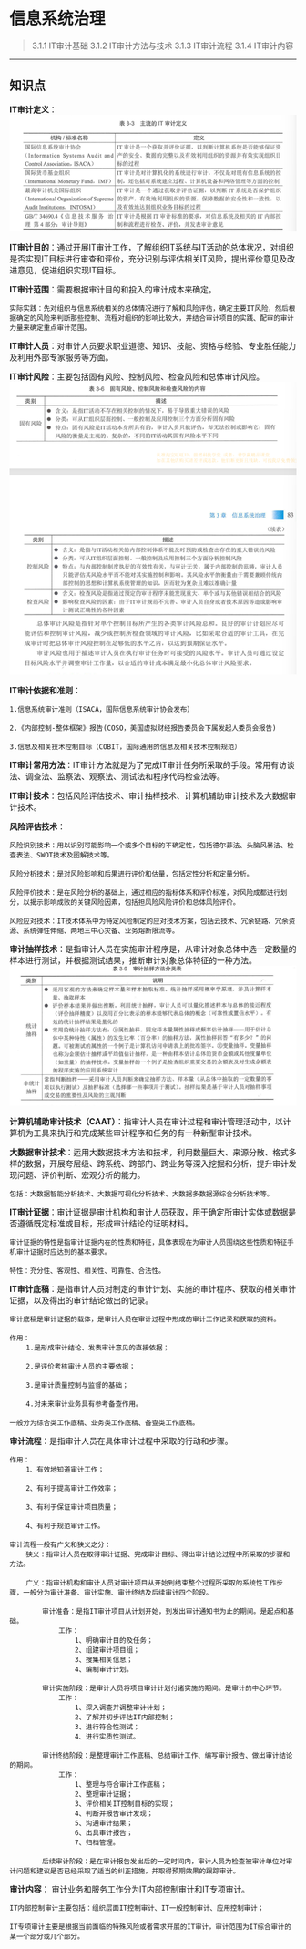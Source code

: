 # 信息系统治理  

> 3.1.1 IT审计基础
> 3.1.2 IT审计方法与技术
> 3.1.3 IT审计流程
> 3.1.4 IT审计内容
***

## 知识点  

**IT审计定义**：
![alt text](image-1.png)

**IT审计目的**：通过开展IT审计工作，了解组织IT系统与IT活动的总体状况，对组织是否实现IT目标进行审查和评价，充分识别与评估相关IT风险，提出评价意见及改进意见，促进组织实现IT目标。

**IT审计范围**：需要根据审计目的和投入的审计成本来确定。

    实际实践：先对组织与信息系统相关的总体情况进行了解和风险评估，确定主要IT风险，然后根据确定的风险来判断那些控制、流程对组织的影响比较大，并结合审计项目的实践、配审的审计力量来确定重点审计范围。

**IT审计人员**：对审计人员要求职业道德、知识、技能、资格与经验、专业胜任能力及利用外部专家服务等方面。

**IT审计风险**：主要包括固有风险、控制风险、检查风险和总体审计风险。
![alt text](image-2.png)

**IT审计依据和准则**：

    1.信息系统审计准则（ISACA，国际信息系统审计协会发布）  

    2.《内部控制-整体框架》报告(COSO，美国虚拟财经报告委员会下属发起人委员会报告)

    3.信息及相关技术控制目标（COBIT，国际通用的信息及相关技术控制规范）

**IT审计常用方法**：IT审计方法就是为了完成IT审计任务所采取的手段。常用有访谈法、调查法、监察法、观察法、测试法和程序代码检查法等。  

**IT审计技术**：包括风险评估技术、审计抽样技术、计算机辅助审计技术及大数据审计技术。  

**风险评估技术**：

    风险识别技术：用以识别可能影响一个或多个目标的不确定性，包括德尔菲法、头脑风暴法、检查表法、SWOT技术及图解技术等。

    风险分析技术：是对风险影响和后果进行评价和估量，包括定性分析和定量分析。

    风险评价技术：是在风险分析的基础上，通过相应的指标体系和评价标准，对风险成都进行划分，以揭示影响成败的关键风险因素，包括担风险风险评价和总体风险评价。

    风险应对技术：IT技术体系中为特定风险制定的应对技术方案，包括云技术、冗余链路、冗余资源、系统弹性伸缩、两地三中心灾备、业务熔断限流等。

**审计抽样技术**：是指审计人员在实施审计程序是，从审计对象总体中选一定数量的样本进行测试，并根据测试结果，推断审计对象总体特征的一种方法。
![alt text](image-3.png)  

**计算机辅助审计技术（CAAT）**：指审计人员在审计过程和审计管理活动中，以计算机为工具来执行和完成某些审计程序和任务的有一种新型审计技术。  

**大数据审计技术**：运用大数据技术方法和技术，利用数量巨大、来源分散、格式多样的数据，开展夸层级、跨系统、跨部门、跨业务等深入挖掘和分析，提升审计发现问题、评价判断、宏观分析的能力。

    包括：大数据智能分析技术、大数据可视化分析技术、大数据多数据源综合分析技术等。

**IT审计证据**：审计证据是审计机构和审计人员获取，用于确定所审计实体或数据是否遵循既定标准或目标，形成审计结论的证明材料。

    审计证据的特性是指审计证据内在的性质和特征，具体表现在为审计人员围绕这些性质和特征手机审计证据时应达到的基本要求。

    特性：充分性、客观性、相关性、可靠性、合法性。

**IT审计底稿**：是指审计人员对制定的审计计划、实施的审计程序、获取的相关审计证据，以及得出的审计结论做出的记录。

    审计底稿是审计证据的载体，是审计人员在审计过程中形成的审计工作记录和获取的资料。

    作用：
        1.是形成审计结论、发表审计意见的直接依据；

        2.是评价考核审计人员的主要依据；

        3.是审计质量控制与监督的基础；

        4.对未来审计业务具有参考备查作用。

    一般分为综合类工作底稿、业务类工作底稿、备查类工作底稿。

**审计流程**：是指审计人员在具体审计过程中采取的行动和步骤。

    作用：
        1、有效地知道审计工作；

        2、有利于提高审计工作效率；

        3、有利于保证审计项目质量；

        4、有利于规范审计工作。

    审计流程一般有广义和狭义之分：
        狭义：指审计人员在取得审计证据、完成审计目标、得出审计结论过程中所采取的步骤和方法。

        广义：指审计机构和审计人员对审计项目从开始到结束整个过程所采取的系统性工作步骤，一般分为审计准备、审计实施、审计终结及后续审计四个阶段。

            审计准备：是指IT审计项目从计划开始，到发出审计通知书为止的期间。是起点和基础。
                工作：
                    1、明确审计目的及任务；
                    2、组建审计项目组；
                    3、搜集相关信息；
                    4、编制审计计划。

            审计实施阶段：是审计人员将项目审计计划付诸实施的期间。是审计的中心环节。
                工作：
                    1、深入调查并调整审计计划；
                    2、了解并初步评估IT内部控制；
                    3、进行符合性测试；
                    4、进行实质性测试。

            审计终结阶段：是整理审计工作底稿、总结审计工作、编写审计报告、做出审计结论的期间。
                工作：
                    1、整理与符合审计工作底稿；
                    2、整理审计证据；
                    3、评价相关IT控制目标的实现；
                    4、判断并报告审计发现；
                    5、沟通审计结果；
                    6、出具审计报告；
                    7、归档管理。

            后续审计阶段：是在审计报告发出后的一定时间内，审计人员为检查被审计单位对审计问题和建议是否已经采取了适当的纠正措施，并取得预期效果的跟踪审计。

**审计内容**：
    审计业务和服务工作分为IT内部控制审计和IT专项审计。

    IT内部控制审计主要包括：组织层面IT控制审计、IT一般控制审计、应用控制审计；

    IT专项审计主要是根据当前面临的特殊风险或者需求开展的IT审计，审计范围为IT综合审计的某一个部分或几个部分。